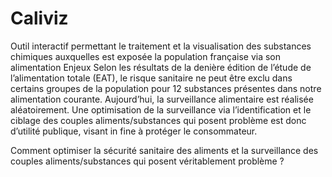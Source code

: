 # Caliviz
Outil interactif permettant le traitement et la visualisation des substances chimiques auxquelles est exposée la population française via son alimentation
Enjeux
Selon les résultats de la denière édition de l’étude de l’alimentation totale (EAT), le risque sanitaire ne peut être exclu dans certains groupes de la population pour 12 substances présentes dans notre alimentation courante. Aujourd’hui, la surveillance alimentaire est réalisée aléatoirement.
Une optimisation de la surveillance via l’identification et le ciblage des couples aliments/substances qui posent problème est donc d’utilité publique, visant in fine à protéger le consommateur.

Comment optimiser la sécurité sanitaire des aliments et la surveillance des couples aliments/substances qui posent véritablement problème ?
